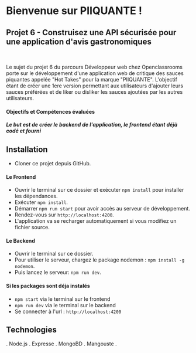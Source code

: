 # Bienvenue sur PIIQUANTE !

## Projet 6 - Construisez une API sécurisée pour une application d'avis gastronomiques

</br>

Le sujet du projet 6 du parcours Développeur web chez Openclassrooms porte sur le développement d'une application web de critique des sauces piquantes appelée "Hot Takes" pour la marque "PIIQUANTE". L'objectif étant de créer une 1ere version permettant aux utilisateurs d'ajouter leurs sauces préférées et de liker ou disliker les sauces ajoutées par les autres utilisateurs.

#### Objectifs et Compétences évaluées

**_Le but est de créer le backend de l'application, le frontend étant déjà codé et fourni_**

## Installation

-   Cloner ce projet depuis GitHub.

#### Le Frontend

-   Ouvrir le terminal sur ce dossier et exécuter `npm install` pour installer les dépendances.
-   Exécuter `npm install`.
-   Démarrer `npm run start` pour avoir accès au serveur de développement.
-   Rendez-vous sur `http://localhost:4200`.
-   L'application va se recharger automatiquement si vous modifiez un fichier source.

#### Le Backend

-   Ouvrir le terminal sur ce dossier.
-   Pour utiliser le serveur, chargez le package nodemon : `npm install -g nodemon`.
-   Puis lancez le serveur: `npm run dev`.

#### Si les packages sont déja instalés

-   `npm start` via le terminal sur le frontend
-   `npm run dev` via le terminal sur le backend
-   Se connecter à l'url : `http://localhost:4200`

## Technologies

. Node.js . Expresse . MongoBD . Mangouste .
